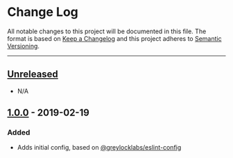 # Change Log

All notable changes to this project will be documented in this file. The format is based on
[Keep a Changelog](http://keepachangelog.com/en/1.0.0/) and this project adheres to
[Semantic Versioning](http://semver.org/spec/v2.0.0.html).

---

## [Unreleased](https://github.com/veobot/stylelint-config/compare/1.0.0...HEAD)

- N/A

## [1.0.0](https://github.com/veobot/stylelint-config/releases/tag/1.0.0) - 2019-02-19

### Added

- Adds initial config, based on [@greylocklabs/eslint-config](https://github.com/greylocklabs/js)
